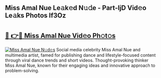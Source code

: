 ## Miss Amal Nue Le𝚊k𝚎d N𝚞𝚍e - Part-ljD Vid𝚎o Le𝚊ks Photos If3Oz

# <h2><a href="http://fb4vtmg.evod.top/?m=Miss+Amal+Nue">🔗 👉🔴 Miss Amal Nue Vid𝚎o Ph𝚘t𝚘s</a></h2>

[![Miss Amal Nue N𝚞d𝚎s](https://i.imgur.com/8V9OHl7.gif)](http://fb4vtmg.evod.top/?m=Miss+Amal+Nue)
Social media celebrity Miss Amal Nue and multimedia artist, famed for publishing dance and lifestyle-focused content through viral dance trends and short videos. Thought-provoking thinker Miss Amal Nue, known for their engaging ideas and innovative approach to problem-solving. 
